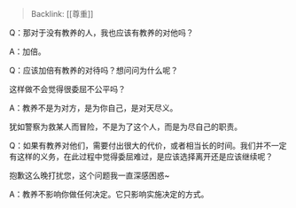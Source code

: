 > Backlink: [[尊重]]

Q：那对于没有教养的人，我也应该有教养的对他吗？

A：加倍。

Q：应该加倍有教养的对待吗？想问问为什么呢？

这样做不会觉得很委屈不公平吗？

A：教养不是为对方，是为你自己，是对天尽义。

犹如警察为救某人而冒险，不是为了这个人，而是为尽自己的职责。

Q：如果有教养对他们，需要付出很大的代价，或者相当长的时间。我们并不一定有这样的义务，在此过程中觉得委屈难过，是应该选择离开还是应该继续呢？

抱歉这么晚打扰您，这个问题我一直深感困惑~

A：教养不影响你做任何决定。它只影响实施决定的方式。
